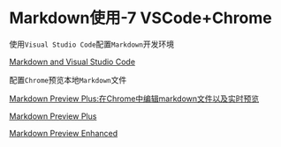 
# Markdown使用-7 VSCode+Chrome

使用`Visual Studio Code`配置`Markdown`开发环境

[Markdown and Visual Studio Code](https://blog.csdn.net/qq_35246620/article/details/68060225)

配置`Chrome`预览本地`Markdown`文件

[Markdown Preview Plus:在Chrome中编辑markdown文件以及实时预览](http://chromecj.com/productivity/2017-07/779.html)

[Markdown Preview Plus](https://chrome.google.com/webstore/detail/markdown-preview-plus/febilkbfcbhebfnokafefeacimjdckgl/related?utm_source=chrome-ntp-icon)

[Markdown Preview Enhanced](https://shd101wyy.github.io/markdown-preview-enhanced/#/zh-cn/)